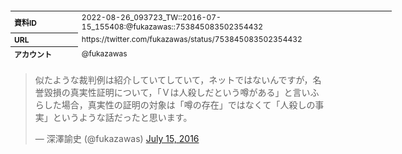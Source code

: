 <table style="font-size: 9pt; width: 610px; margin-bottom: 20px; height: 80px;">
<tbody>
    <tr>
        <th align=left>資料ID</th>
        <td align=left>2022-08-26_093723_TW::2016-07-15_155408:@fukazawas::753845083502354432</td>
    </tr>
    <tr>
        <th align=left>URL</th>
        <td align=left>https://twitter.com/fukazawas/status/753845083502354432</td>
    </tr>
    <tr>
        <th align=left>アカウント</th>
        <td align=left>@fukazawas</td>
    </tr>
    <tr>
        <th align=left>ユーザ名</th>
        <td align=left>深澤諭史</td>
    </tr>
    <tr>
        <th align=left>ツイートの記録日時</th>
        <td align=left>2022-08-26_093723_</td>
    </tr>
</tbody>
</table>
<blockquote class="twitter-tweet" data-width="450"  data-lang="ja"><p lang="ja" dir="ltr">似たような裁判例は紹介していてしていて，ネットではないんですが，名誉毀損の真実性証明について，「Ｖは人殺しだという噂がある」と言いふらした場合，真実性の証明の対象は「噂の存在」ではなくて「人殺しの事実」というような話だったと思います。</p>&mdash; 深澤諭史 (@fukazawas) <a href="https://twitter.com/fukazawas/status/753845083502354432?ref_src=twsrc%5Etfw">July 15, 2016</a></blockquote>
<script async src="https://platform.twitter.com/widgets.js" charset="utf-8"></script>


